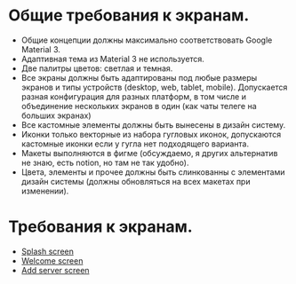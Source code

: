 # Общие требования к экранам.

* Общие концепции должны максимально соответствовать Google Material 3.
* Адаптивная тема из Material 3 не используется.
* Две палитры цветов: светлая и темная.
* Все экраны должны быть адаптированы под любые размеры экранов и типы устройств (desktop, web, tablet, mobile).
  Допускается разная конфигурация для разных платформ, в том числе и объединение нескольких экранов в один (как чаты
  телеге на больших экранах)
* Все кастомные элементы должны быть вынесены в дизайн систему.
* Иконки только векторные из набора гугловых иконок, допускаются кастомные иконки если у гугла нет подходящего варианта.
* Макеты выполняются в фигме (обсуждаемо, я других альтернатив не знаю, есть notion, но там не так удобно).
* Цвета, элементы и прочее должны быть слинкованны с элементами дизайн системы (должны обновляться на всех макетах при
  изменении).

# Требования к экранам.

* [Splash screen](splash_screen.md)
* [Welcome screen](welcome_screen.md)
* [Add server screen](add_server_screen.md)